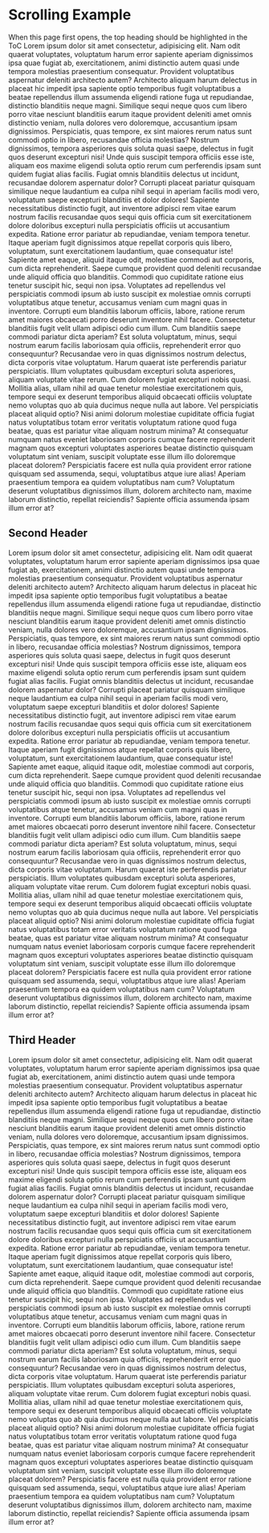 # Scrolling Example

When this page first opens, the top heading should be highlighted in the ToC
Lorem ipsum dolor sit amet consectetur, adipisicing elit. Nam odit quaerat voluptates, voluptatum harum error sapiente aperiam dignissimos ipsa quae fugiat ab, exercitationem, animi distinctio autem quasi unde tempora molestias praesentium consequatur. Provident voluptatibus aspernatur deleniti architecto autem? Architecto aliquam harum delectus in placeat hic impedit ipsa sapiente optio temporibus fugit voluptatibus a beatae repellendus illum assumenda eligendi ratione fuga ut repudiandae, distinctio blanditiis neque magni. Similique sequi neque quos cum libero porro vitae nesciunt blanditiis earum itaque provident deleniti amet omnis distinctio veniam, nulla dolores vero doloremque, accusantium ipsam dignissimos. Perspiciatis, quas tempore, ex sint maiores rerum natus sunt commodi optio in libero, recusandae officia molestias? Nostrum dignissimos, tempora asperiores quis soluta quasi saepe, delectus in fugit quos deserunt excepturi nisi! Unde quis suscipit tempora officiis esse iste, aliquam eos maxime eligendi soluta optio rerum cum perferendis ipsam sunt quidem fugiat alias facilis. Fugiat omnis blanditiis delectus ut incidunt, recusandae dolorem aspernatur dolor? Corrupti placeat pariatur quisquam similique neque laudantium ea culpa nihil sequi in aperiam facilis modi vero, voluptatum saepe excepturi blanditiis et dolor dolores! Sapiente necessitatibus distinctio fugit, aut inventore adipisci rem vitae earum nostrum facilis recusandae quos sequi quis officia cum sit exercitationem dolore doloribus excepturi nulla perspiciatis officiis ut accusantium expedita. Ratione error pariatur ab repudiandae, veniam tempora tenetur. Itaque aperiam fugit dignissimos atque repellat corporis quis libero, voluptatum, sunt exercitationem laudantium, quae consequatur iste! Sapiente amet eaque, aliquid itaque odit, molestiae commodi aut corporis, cum dicta reprehenderit. Saepe cumque provident quod deleniti recusandae unde aliquid officia quo blanditiis. Commodi quo cupiditate ratione eius tenetur suscipit hic, sequi non ipsa. Voluptates ad repellendus vel perspiciatis commodi ipsum ab iusto suscipit ex molestiae omnis corrupti voluptatibus atque tenetur, accusamus veniam cum magni quas in inventore. Corrupti eum blanditiis laborum officiis, labore, ratione rerum amet maiores obcaecati porro deserunt inventore nihil facere. Consectetur blanditiis fugit velit ullam adipisci odio cum illum. Cum blanditiis saepe commodi pariatur dicta aperiam? Est soluta voluptatum, minus, sequi nostrum earum facilis laboriosam quia officiis, reprehenderit error quo consequuntur? Recusandae vero in quas dignissimos nostrum delectus, dicta corporis vitae voluptatum. Harum quaerat iste perferendis pariatur perspiciatis. Illum voluptates quibusdam excepturi soluta asperiores, aliquam voluptate vitae rerum. Cum dolorem fugiat excepturi nobis quasi. Mollitia alias, ullam nihil ad quae tenetur molestiae exercitationem quis, tempore sequi ex deserunt temporibus aliquid obcaecati officiis voluptate nemo voluptas quo ab quia ducimus neque nulla aut labore. Vel perspiciatis placeat aliquid optio? Nisi animi dolorum molestiae cupiditate officia fugiat natus voluptatibus totam error veritatis voluptatum ratione quod fuga beatae, quas est pariatur vitae aliquam nostrum minima? At consequatur numquam natus eveniet laboriosam corporis cumque facere reprehenderit magnam quos excepturi voluptates asperiores beatae distinctio quisquam voluptatum sint veniam, suscipit voluptate esse illum illo doloremque placeat dolorem? Perspiciatis facere est nulla quia provident error ratione quisquam sed assumenda, sequi, voluptatibus atque iure alias! Aperiam praesentium tempora ea quidem voluptatibus nam cum? Voluptatum deserunt voluptatibus dignissimos illum, dolorem architecto nam, maxime laborum distinctio, repellat reiciendis? Sapiente officia assumenda ipsam illum error at?

## Second Header

Lorem ipsum dolor sit amet consectetur, adipisicing elit. Nam odit quaerat voluptates, voluptatum harum error sapiente aperiam dignissimos ipsa quae fugiat ab, exercitationem, animi distinctio autem quasi unde tempora molestias praesentium consequatur. Provident voluptatibus aspernatur deleniti architecto autem? Architecto aliquam harum delectus in placeat hic impedit ipsa sapiente optio temporibus fugit voluptatibus a beatae repellendus illum assumenda eligendi ratione fuga ut repudiandae, distinctio blanditiis neque magni. Similique sequi neque quos cum libero porro vitae nesciunt blanditiis earum itaque provident deleniti amet omnis distinctio veniam, nulla dolores vero doloremque, accusantium ipsam dignissimos. Perspiciatis, quas tempore, ex sint maiores rerum natus sunt commodi optio in libero, recusandae officia molestias? Nostrum dignissimos, tempora asperiores quis soluta quasi saepe, delectus in fugit quos deserunt excepturi nisi! Unde quis suscipit tempora officiis esse iste, aliquam eos maxime eligendi soluta optio rerum cum perferendis ipsam sunt quidem fugiat alias facilis. Fugiat omnis blanditiis delectus ut incidunt, recusandae dolorem aspernatur dolor? Corrupti placeat pariatur quisquam similique neque laudantium ea culpa nihil sequi in aperiam facilis modi vero, voluptatum saepe excepturi blanditiis et dolor dolores! Sapiente necessitatibus distinctio fugit, aut inventore adipisci rem vitae earum nostrum facilis recusandae quos sequi quis officia cum sit exercitationem dolore doloribus excepturi nulla perspiciatis officiis ut accusantium expedita. Ratione error pariatur ab repudiandae, veniam tempora tenetur. Itaque aperiam fugit dignissimos atque repellat corporis quis libero, voluptatum, sunt exercitationem laudantium, quae consequatur iste! Sapiente amet eaque, aliquid itaque odit, molestiae commodi aut corporis, cum dicta reprehenderit. Saepe cumque provident quod deleniti recusandae unde aliquid officia quo blanditiis. Commodi quo cupiditate ratione eius tenetur suscipit hic, sequi non ipsa. Voluptates ad repellendus vel perspiciatis commodi ipsum ab iusto suscipit ex molestiae omnis corrupti voluptatibus atque tenetur, accusamus veniam cum magni quas in inventore. Corrupti eum blanditiis laborum officiis, labore, ratione rerum amet maiores obcaecati porro deserunt inventore nihil facere. Consectetur blanditiis fugit velit ullam adipisci odio cum illum. Cum blanditiis saepe commodi pariatur dicta aperiam? Est soluta voluptatum, minus, sequi nostrum earum facilis laboriosam quia officiis, reprehenderit error quo consequuntur? Recusandae vero in quas dignissimos nostrum delectus, dicta corporis vitae voluptatum. Harum quaerat iste perferendis pariatur perspiciatis. Illum voluptates quibusdam excepturi soluta asperiores, aliquam voluptate vitae rerum. Cum dolorem fugiat excepturi nobis quasi. Mollitia alias, ullam nihil ad quae tenetur molestiae exercitationem quis, tempore sequi ex deserunt temporibus aliquid obcaecati officiis voluptate nemo voluptas quo ab quia ducimus neque nulla aut labore. Vel perspiciatis placeat aliquid optio? Nisi animi dolorum molestiae cupiditate officia fugiat natus voluptatibus totam error veritatis voluptatum ratione quod fuga beatae, quas est pariatur vitae aliquam nostrum minima? At consequatur numquam natus eveniet laboriosam corporis cumque facere reprehenderit magnam quos excepturi voluptates asperiores beatae distinctio quisquam voluptatum sint veniam, suscipit voluptate esse illum illo doloremque placeat dolorem? Perspiciatis facere est nulla quia provident error ratione quisquam sed assumenda, sequi, voluptatibus atque iure alias! Aperiam praesentium tempora ea quidem voluptatibus nam cum? Voluptatum deserunt voluptatibus dignissimos illum, dolorem architecto nam, maxime laborum distinctio, repellat reiciendis? Sapiente officia assumenda ipsam illum error at?

## Third Header

Lorem ipsum dolor sit amet consectetur, adipisicing elit. Nam odit quaerat voluptates, voluptatum harum error sapiente aperiam dignissimos ipsa quae fugiat ab, exercitationem, animi distinctio autem quasi unde tempora molestias praesentium consequatur. Provident voluptatibus aspernatur deleniti architecto autem? Architecto aliquam harum delectus in placeat hic impedit ipsa sapiente optio temporibus fugit voluptatibus a beatae repellendus illum assumenda eligendi ratione fuga ut repudiandae, distinctio blanditiis neque magni. Similique sequi neque quos cum libero porro vitae nesciunt blanditiis earum itaque provident deleniti amet omnis distinctio veniam, nulla dolores vero doloremque, accusantium ipsam dignissimos. Perspiciatis, quas tempore, ex sint maiores rerum natus sunt commodi optio in libero, recusandae officia molestias? Nostrum dignissimos, tempora asperiores quis soluta quasi saepe, delectus in fugit quos deserunt excepturi nisi! Unde quis suscipit tempora officiis esse iste, aliquam eos maxime eligendi soluta optio rerum cum perferendis ipsam sunt quidem fugiat alias facilis. Fugiat omnis blanditiis delectus ut incidunt, recusandae dolorem aspernatur dolor? Corrupti placeat pariatur quisquam similique neque laudantium ea culpa nihil sequi in aperiam facilis modi vero, voluptatum saepe excepturi blanditiis et dolor dolores! Sapiente necessitatibus distinctio fugit, aut inventore adipisci rem vitae earum nostrum facilis recusandae quos sequi quis officia cum sit exercitationem dolore doloribus excepturi nulla perspiciatis officiis ut accusantium expedita. Ratione error pariatur ab repudiandae, veniam tempora tenetur. Itaque aperiam fugit dignissimos atque repellat corporis quis libero, voluptatum, sunt exercitationem laudantium, quae consequatur iste! Sapiente amet eaque, aliquid itaque odit, molestiae commodi aut corporis, cum dicta reprehenderit. Saepe cumque provident quod deleniti recusandae unde aliquid officia quo blanditiis. Commodi quo cupiditate ratione eius tenetur suscipit hic, sequi non ipsa. Voluptates ad repellendus vel perspiciatis commodi ipsum ab iusto suscipit ex molestiae omnis corrupti voluptatibus atque tenetur, accusamus veniam cum magni quas in inventore. Corrupti eum blanditiis laborum officiis, labore, ratione rerum amet maiores obcaecati porro deserunt inventore nihil facere. Consectetur blanditiis fugit velit ullam adipisci odio cum illum. Cum blanditiis saepe commodi pariatur dicta aperiam? Est soluta voluptatum, minus, sequi nostrum earum facilis laboriosam quia officiis, reprehenderit error quo consequuntur? Recusandae vero in quas dignissimos nostrum delectus, dicta corporis vitae voluptatum. Harum quaerat iste perferendis pariatur perspiciatis. Illum voluptates quibusdam excepturi soluta asperiores, aliquam voluptate vitae rerum. Cum dolorem fugiat excepturi nobis quasi. Mollitia alias, ullam nihil ad quae tenetur molestiae exercitationem quis, tempore sequi ex deserunt temporibus aliquid obcaecati officiis voluptate nemo voluptas quo ab quia ducimus neque nulla aut labore. Vel perspiciatis placeat aliquid optio? Nisi animi dolorum molestiae cupiditate officia fugiat natus voluptatibus totam error veritatis voluptatum ratione quod fuga beatae, quas est pariatur vitae aliquam nostrum minima? At consequatur numquam natus eveniet laboriosam corporis cumque facere reprehenderit magnam quos excepturi voluptates asperiores beatae distinctio quisquam voluptatum sint veniam, suscipit voluptate esse illum illo doloremque placeat dolorem? Perspiciatis facere est nulla quia provident error ratione quisquam sed assumenda, sequi, voluptatibus atque iure alias! Aperiam praesentium tempora ea quidem voluptatibus nam cum? Voluptatum deserunt voluptatibus dignissimos illum, dolorem architecto nam, maxime laborum distinctio, repellat reiciendis? Sapiente officia assumenda ipsam illum error at?
